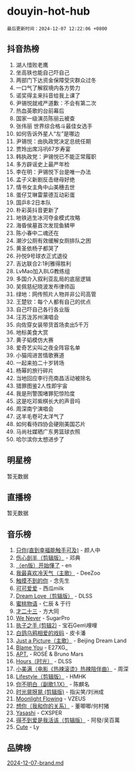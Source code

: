 # douyin-hot-hub

`最后更新时间：2024-12-07 12:22:06 +0800`

## 抖音热榜

1. 湖人惜败老鹰
1. 坐高铁也能自己吓自己
1. 两部门下达资金保障受灾群众过冬
1. 一口气了解叙境内各方势力
1. 诺奖得主来抖音给我上课了
1. 尹锡悦就戒严道歉：不会有第二次
1. 热血英歌的台前幕后
1. 国家一级演员陈丽云被查
1. 张伟丽 世界综合格斗最佳女选手
1. 如何告诉外星人“左”是哪边
1. 尹锡悦：由执政党决定总统任期
1. 贾玲出席冯巩67岁寿宴
1. 韩执政党：尹锡悦已不能正常履职
1. 多方辟谣史上最严年检
1. 李在明：尹锡悦下台是唯一办法
1. 孟子义新剧反击继母好绝
1. 情书女主角中山美穗去世
1. 蛋仔艾琳雷蒙德互动彩蛋
1. 国乒8:2日本队
1. 朴彩英抖音更新了
1. 地铁逃生冰河夺金模式攻略
1. 海昏侯墓首次发现鱼鳞甲
1. 陈小春中二魂还在
1. 潮汐公厕有效缓解女厕排队之困
1. 黄圣依杨子都哭了
1. 孙悦9号球衣正式退役
1. 吉达联合2:1利雅得胜利
1. LvMao加入BLG教练组
1. 多国介入叙利亚乱局的底层逻辑
1. 吴佩慈纪晓波发布律师函
1. 绿地：网传照片人物并非公司高管
1. 王楚钦：每个人都有自己的优点
1. 自己吓自己各行各业版
1. 汪苏泷苏州演唱会
1. 向佐穿女装带货首场卖出5千万
1. 地标美食大赏
1. 黄子韬模仿大赛
1. 爱奇艺尖叫之夜全阵容名单
1. 小猫闯进苦情歌赛道
1. 一起来拍二十岁转场
1. 杨幂的旅行碎片
1. 当地回应李行亮南昌活动被除名
1. 猎罪图鉴2人性即宇宙
1. 我是刑警围堵罪犯惊险度
1. 这是吃邓紫棋长大的声音吗
1. 周深南宁演唱会
1. 这羊毛卷可太洋气了
1. 如何看待四协会硬刚美国芯片
1. 马尚社媒晒广东男篮球衣照
1. 哈尔滨你太想进步了

## 明星榜

暂无数据

## 直播榜

暂无数据

## 音乐榜

1. [只你(直到幸福能触手可及)](https://sf5-hl-cdn-tos.douyinstatic.com/obj/tos-cn-ve-2774/o0lBkRDzFTeaVSUz3ZZSCBVtZ5DIMQGfgmEAuE) - 颜人中
1. [伤心剖半（剪辑版）](https://sf5-hl-cdn-tos.douyinstatic.com/obj/tos-cn-ve-2774/oE3a4kLafIGYPYIFXlEAefIrO0MvzyEDgbuTmC) - 邓典
1. [（en版）开始懂了](https://sf3-cdn-tos.douyinstatic.com/obj/tos-cn-ve-2774/ow9G4MKH32zBIDHGvNiTAimWsAJB5QxhCIfIME) - en
1. [我最喜欢冷天气（主歌）](https://sf3-cdn-tos.douyinstatic.com/obj/tos-cn-ve-2774/ogd10efzCApmGsmwZRmIKrEMfCZLg7MycZu3ew) - DeeZoo
1. [触摸不到的你](https://sf5-hl-cdn-tos.douyinstatic.com/obj/tos-cn-ve-2774/oUBR0G6KDYpIwoshClFdQfZDNBfTnrBQE7gXtN) - 念先生
1. [可可爱爱](https://sf6-cdn-tos.douyinstatic.com/obj/tos-cn-ve-2774/0deb1e75aea643b9927ba26aaafa29dd) - 西瓜milk
1. [Dream Love（剪辑版）](https://sf5-hl-cdn-tos.douyinstatic.com/obj/tos-cn-ve-2774/oUn3DKyIgBFIsCFZmAMM8qSJyMtlgLfoPqyDEe) - DLSS
1. [蜜桃物语](https://sf5-hl-cdn-tos.douyinstatic.com/obj/tos-cn-ve-2774/oIhOSCZtIACtYU4XQkngiW9kCBfVD1Fz9IYeqL) - 仁辰 & 于行
1. [才二十三](https://sf5-hl-cdn-tos.douyinstatic.com/obj/tos-cn-ve-2774/okABdOmMEBYDDBvkgYQ5JfEqFtCZvQxf4aRjDI) - 方大同
1. [We Never](https://sf3-cdn-tos.douyinstatic.com/obj/tos-cn-ve-2774/oYLBiAAjcW4piyuLIQDxifdGmlRbzMBd2gbsQy) - SugarPro
1. [执子之手 (剪辑2)](https://sf5-hl-cdn-tos.douyinstatic.com/obj/tos-cn-ve-2774/oUoZLQjCc31XzqsBnBQUNgeKtYPBcgbFDwtfcu) - 宝石Gem\哩哩
1. [白鸽乌鸦相爱的戏码](https://sf5-hl-cdn-tos.douyinstatic.com/obj/tos-cn-ve-2774/oMVVEf6eDAOmFtNtCsEqKpIorBDM8Nkg6TZRqC) - 皮卡潘
1. [Just a Picture（主歌）](https://sf5-hl-cdn-tos.douyinstatic.com/obj/tos-cn-ve-2774/oc0usFBZCDnAGbtQig7oCaDsQfCYjcAEfWYQkF) - Beijing Dream Land
1. [Blame You](https://sf6-cdn-tos.douyinstatic.com/obj/tos-cn-ve-2774/oAceIDVL0BC2DJC0Qwi8AZnQAtBgZBbMMpfdzi) - E27XG_
1. [APT.](https://sf5-hl-cdn-tos.douyinstatic.com/obj/tos-cn-ve-2774/ooHxBnfDQIxBZontIlGfpTy5PBxCgEccFO1OMg) - ROSÉ & Bruno Mars
1. [Hours（时光）](https://sf5-hl-cdn-tos.douyinstatic.com/obj/tos-cn-ve-2774/oES9g0DgeYmDFDVCLNfBZZsnLvGF4utxCEAm1Q) - DLSS
1. [小美满（电影《热辣滚烫》热辣陪伴曲）](https://sf5-hl-cdn-tos.douyinstatic.com/obj/tos-cn-ve-2774/o0GAn2lSgfZIDUgtevCGDQYnFg4CwnrBaxbTZL) - 周深
1. [Lifestyle（剪辑版）](https://sf5-hl-cdn-tos.douyinstatic.com/obj/tos-cn-ve-2774/owfqGgjwG3V5lCLaAIezFMeg3LtuKNBaZKgzPV) - HMHK
1. [你不明白（副歌1.1X）](https://sf5-hl-cdn-tos.douyinstatic.com/obj/tos-cn-ve-2774/o4LBQK7fIoonFBCeIzPNZvHDgEDtQ2ErnrKvM1) - 陈麒名
1. [时光晃呀晃 (剪辑版)](https://sf5-hl-cdn-tos.douyinstatic.com/obj/tos-cn-ve-2774/o8ACeQem3gwI1x3GIYGAfKG0LJebKFRJDwRwyW) - 指尖笑/刘洲成
1. [Moonlight Flowing](https://sf5-hl-cdn-tos.douyinstatic.com/obj/tos-cn-ve-2774/oopZsCtRnQgOhEYmv9FfBBgwmeaQmWQQZED9tN) - VZEUS
1. [想你（我和你的关系）](https://sf5-hl-cdn-tos.douyinstatic.com/obj/tos-cn-ve-2774/o8QxhcOBDYYX0zqKCjFVQXZ3RBffnRBQEogitG) - 董唧唧/何村猪
1. [Yasashi](https://sf5-hl-cdn-tos.douyinstatic.com/obj/tos-cn-ve-2774/oEIqAlutRBGQZgZf2VMCuFEBmaD2bgJG6fCQaQ) - CXSPER
1. [得不到爱是我活该（剪辑版）](https://sf5-hl-cdn-tos.douyinstatic.com/obj/tos-cn-ve-2774/os0cIhiBc3fAa9kPjzM5WTrMggiK3sBnZDAwpQ) - 阿發/吴百萬
1. [Cute](https://sf5-hl-cdn-tos.douyinstatic.com/obj/tos-cn-ve-2774/o4IbIzHWKAAB4wsS5qMBRiiAlEBGTpQRNfFvuo) - Ly

## 品牌榜

[2024-12-07-brand.md](2024-12-07-brand.md)

